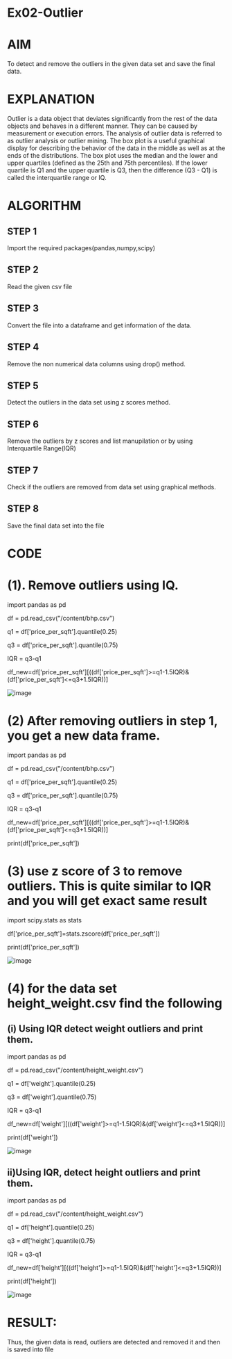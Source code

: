 # Ex02-Outlier

# AIM
 To detect and remove the outliers in the given data set and save the final data.
 
# EXPLANATION
 Outlier is a data object that deviates significantly from the rest of the data objects and behaves in a different manner. They can be caused by measurement or execution errors. The analysis of outlier data is referred to as outlier analysis or outlier mining. The box plot is a useful graphical display for describing the behavior of the data in the middle as well as at the ends of the distributions. The box plot uses the median and the lower and upper quartiles (defined as the 25th and 75th percentiles). If the lower quartile is Q1 and the upper quartile is Q3, then the difference (Q3 - Q1) is called the interquartile range or IQ.

# ALGORITHM
## STEP 1
Import the required packages(pandas,numpy,scipy)
## STEP 2
Read the given csv file
## STEP 3
Convert the file into a dataframe and get information of the data.
## STEP 4
Remove the non numerical data columns using drop() method.
## STEP 5
Detect the outliers in the data set using z scores method.
## STEP 6
Remove the outliers by z scores and list manupilation or by using Interquartile Range(IQR)
## STEP 7
Check if the outliers are removed from data set using graphical methods.
## STEP 8
Save the final data set into the file
    
# CODE
# (1). Remove outliers using IQ.

import pandas as pd

df = pd.read_csv("/content/bhp.csv")

q1 = df['price_per_sqft'].quantile(0.25)

q3 = df['price_per_sqft'].quantile(0.75)

IQR = q3-q1

df_new=df['price_per_sqft'][((df['price_per_sqft']>=q1-1.5IQR)&(df['price_per_sqft']<=q3+1.5IQR))]


![image](https://github.com/Rajasree-321/Ex02-Outlier/assets/96918911/07beeae1-b1ad-4758-910d-1fac86a17b9f)

# (2) After removing outliers in step 1, you get a new data frame.

import pandas as pd

df = pd.read_csv("/content/bhp.csv")

q1 = df['price_per_sqft'].quantile(0.25)

q3 = df['price_per_sqft'].quantile(0.75)

IQR = q3-q1

df_new=df['price_per_sqft'][((df['price_per_sqft']>=q1-1.5IQR)&(df['price_per_sqft']<=q3+1.5IQR))]

print(df['price_per_sqft'])

# (3) use z score of 3 to remove outliers. This is quite similar to IQR and you will get exact same result

import scipy.stats as stats

df['price_per_sqft']=stats.zscore(df['price_per_sqft'])

print(df['price_per_sqft'])

![image](https://github.com/Rajasree-321/Ex02-Outlier/assets/96918911/a6b68b56-3096-4dd0-8173-41127f6fc2cc)

# (4) for the data set height_weight.csv find the following
## (i) Using IQR detect weight outliers and print them.
import pandas as pd

df = pd.read_csv("/content/height_weight.csv")

q1 = df['weight'].quantile(0.25)

q3 = df['weight'].quantile(0.75)

IQR = q3-q1

df_new=df['weight'][((df['weight']>=q1-1.5IQR)&(df['weight']<=q3+1.5IQR))]

print(df['weight'])

![image](https://github.com/Rajasree-321/Ex02-Outlier/assets/96918911/e48dea83-0369-4af5-8574-4015cfcdf79b)

## ii)Using IQR, detect height outliers and print them.
import pandas as pd

df = pd.read_csv("/content/height_weight.csv")

q1 = df['height'].quantile(0.25)

q3 = df['height'].quantile(0.75)

IQR = q3-q1

df_new=df['height'][((df['height']>=q1-1.5IQR)&(df['height']<=q3+1.5IQR))]

print(df['height'])

![image](https://github.com/Rajasree-321/Ex02-Outlier/assets/96918911/626327d1-b6fb-4b69-a8a8-4856467d2521)


# RESULT:
Thus, the given data is read, outliers are detected and removed it and then is saved into file
